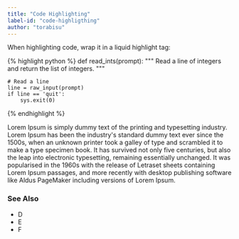 ```yaml
---
title: "Code Highlighting"
label-id: "code-highligthing"
author: "torabisu"
---
```


When highlighting code, wrap it in a liquid highlight tag:

{% highlight python %}
def read_ints(prompt):
    """
    Read a line of integers and return the list of integers.
    """

    # Read a line
    line = raw_input(prompt)
    if line == 'quit': 
        sys.exit(0)
{% endhighlight %}

Lorem Ipsum is simply dummy text of the printing and typesetting industry. Lorem Ipsum has been the industry's standard dummy text ever since the 1500s, when an unknown printer took a galley of type and scrambled it to make a type specimen book. It has survived not only five centuries, but also the leap into electronic typesetting, remaining essentially unchanged. It was popularised in the 1960s with the release of Letraset sheets containing Lorem Ipsum passages, and more recently with desktop publishing software like Aldus PageMaker including versions of Lorem Ipsum.

### See Also

- D
- E
- F 